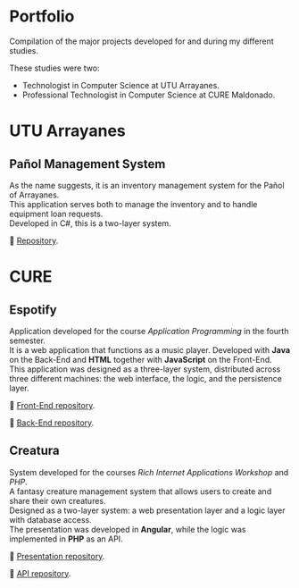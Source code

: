 # Portfolio  
Compilation of the major projects developed for and during my different studies.

These studies were two:  
- Technologist in Computer Science at UTU Arrayanes.  
- Professional Technologist in Computer Science at CURE Maldonado.  

# UTU Arrayanes  
## Pañol Management System  
As the name suggests, it is an inventory management system for the Pañol of Arrayanes.  
This application serves both to manage the inventory and to handle equipment loan requests.  
Developed in C#, this is a two-layer system.  

🔗 [Repository](https://github.com/Wokus/Proyecto-Proyectoso-de-fin-de-anio).  

# CURE  
## Espotify  

Application developed for the course *Application Programming* in the fourth semester.  
It is a web application that functions as a music player. Developed with **Java** on the Back-End and **HTML** together with **JavaScript** on the Front-End.  
This application was designed as a three-layer system, distributed across three different machines: the web interface, the logic, and the persistence layer.  

🔗 [Front-End repository](https://github.com/LatiosLaw/EspotifyWeb_grupo7).  

🔗 [Back-End repository](https://github.com/LatiosLaw/Espotify_grupo7).  

## Creatura  
System developed for the courses *Rich Internet Applications Workshop* and *PHP*.  
A fantasy creature management system that allows users to create and share their own creatures.  
Designed as a two-layer system: a web presentation layer and a logic layer with database access.  
The presentation was developed in **Angular**, while the logic was implemented in **PHP** as an API.  

🔗 [Presentation repository](https://github.com/LatiosLaw/Creatura_RIA/tree/main/Creatura).  

🔗 [API repository](https://github.com/LatiosLaw/Creatura_PHP).  
